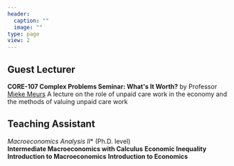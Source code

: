 ```yaml
---
header:
  caption: ""
  image: ""
type: page
view: 2
---
```


## Guest Lecturer

**CORE-107 Complex Problems Seminar: What's It Worth?** by Professor [Mieke Meurs](https://www.american.edu/cas/faculty/mmeurs.cfm)
A lecture on the role of unpaid care work in the economy and the methods of valuing unpaid care work 

## Teaching Assistant

*Macroeconomics Analysis II** (Ph.D. level)  
**Intermediate Macroeconomics with Calculus**
**Economic Inequality**
**Introduction to Macroeconomics**
**Introduction to Economics** 


